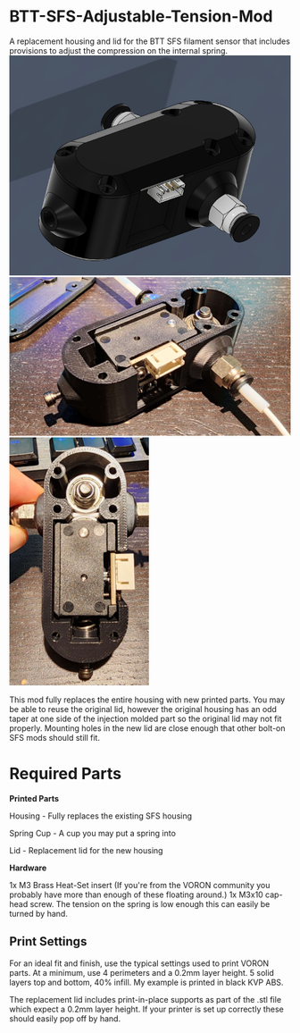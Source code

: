 # BTT-SFS-Adjustable-Tension-Mod
A replacement housing and lid for the BTT SFS filament sensor that includes provisions to adjust the compression on the internal spring.
![](photos/CAD.PNG)
<img src = "photos/AssemblyA.jpg" width = 700>
<img src = "photos/AssemblyB.jpg" width = 250>

This mod fully replaces the entire housing with new printed parts.  You may be able to reuse the original lid, however the original housing has an odd taper at one side of the injection molded part so the original lid may not fit properly.  Mounting holes in the new lid are close enough that other bolt-on SFS mods should still fit.

# Required Parts
**Printed Parts**

Housing - Fully replaces the existing SFS housing

Spring Cup - A cup you may put a spring into

Lid - Replacement lid for the new housing

**Hardware**

1x M3 Brass Heat-Set insert (If you're from the VORON community you probably have more than enough of these floating around.)
1x M3x10 cap-head screw.  The tension on the spring is low enough this can easily be turned by hand.


## Print Settings

For an ideal fit and finish, use the typical settings used to print VORON parts.  At a minimum, use 4 perimeters and a 0.2mm layer height.  5 solid layers top and bottom, 40% infill.  My example is printed in black KVP ABS.

The replacement lid includes print-in-place supports as part of the .stl file which expect a 0.2mm layer height.  If your printer is set up correctly these should easily pop off by hand.
